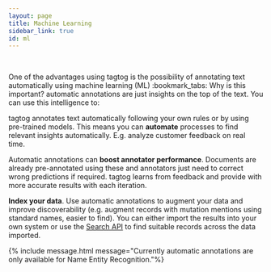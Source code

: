 ```yaml
---
layout: page
title: Machine Learning
sidebar_link: true
id: ml
---
```


<div class="two-third-col">
  <br>
  <p>One of the advantages using tagtog is the possibility of annotating text automatically using machine learning (ML) :bookmark_tabs: Why is this important? automatic annotations are just insights on the top of the text. You can use this intelligence to:</p>
  <p class="list-item"><span class="list-item-1"></span>tagtog annotates text automatically following your own rules or by using pre-trained models. This means you can <strong>automate</strong> processes to find relevant insights automatically. E.g. analyze customer feedback on real time.</p>
  <p class="list-item"><span class="list-item-2"></span>Automatic annotations can <strong>boost annotator performance</strong>. Documents are already pre-annotated using these and annotators just need to correct wrong predictions if required. tagtog learns from feedback and provide with more accurate results with each iteration.</p>
  <p class="list-item"><span class="list-item-3"></span><strong>Index your data</strong>. Use automatic annotations to augment your data and improve discoverability (e.g. augment records with mutation mentions using standard names, easier to find). You can either import the results into your own system or use the <a href="/API.html#search-documents-in-a-project-get" title="Search API">Search API</a> to find suitable records across the data imported.</p>
</div>
<div class="one-third-col">
  {% include message.html message="Currently automatic annotations are only available for Name Entity Recognition."%}
</div>


